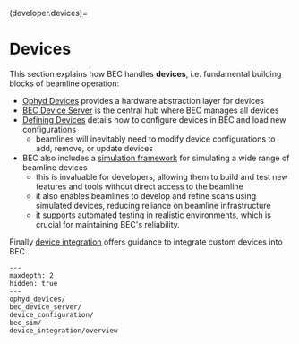 (developer.devices)=
# Devices

This section explains how BEC handles **devices**, i.e. fundamental building blocks of beamline operation:

- [Ophyd Devices](developer.ophyd_devices) provides a hardware abstraction layer for devices
- [BEC Device Server](developer.devices.bec_device_server) is the central hub where BEC manages all devices
- [Defining Devices](developer.ophyd_device_config) details how to configure devices in BEC and load new configurations
    - beamlines will inevitably need to modify device configurations to add, remove, or update devices
- BEC also includes a [simulation framework](developer.bec_sim) for simulating a wide range of beamline devices
    - this is invaluable for developers, allowing them to build and test new features and tools without direct access to the beamline
    - it also enables beamlines to develop and refine scans using simulated devices, reducing reliance on beamline infrastructure
    - it supports automated testing in realistic environments, which is crucial for maintaining BEC's reliability.

Finally [device integration](developer.device_integration.overview) offers guidance to integrate custom devices into BEC.

```{toctree}
---
maxdepth: 2
hidden: true
---
ophyd_devices/
bec_device_server/
device_configuration/
bec_sim/
device_integration/overview
```
